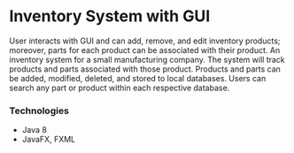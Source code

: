 # Inventory System with GUI

User interacts with GUI and can add, remove, and edit inventory products; moreover, parts for each 
product can be associated with their product. An inventory system for a small manufacturing company. 
The system will track products and parts associated with those product. Products and parts can be 
added, modified, deleted, and stored to local databases. Users can search any part or product within 
each respective database. 

### Technologies
- Java 8
- JavaFX, FXML

